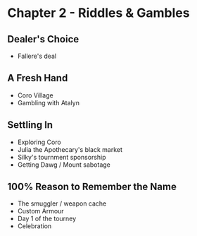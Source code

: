 # Chapter 2 - Riddles & Gambles

## Dealer's Choice

- Fallere's deal

## A Fresh Hand

- Coro Village
- Gambling with Atalyn

## Settling In

- Exploring Coro
- Julia the Apothecary's black market
- Silky's tournment sponsorship
- Getting Dawg / Mount sabotage

## 100% Reason to Remember the Name

- The smuggler / weapon cache
- Custom Armour
- Day 1 of the tourney
- Celebration
